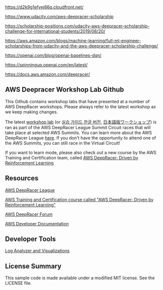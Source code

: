 https://d2k9g1efyej86q.cloudfront.net/

https://www.udacity.com/aws-deepracer-scholarship

https://scholarship-positions.com/udacity-aws-deepracer-scholarship-challenge-for-international-students/2019/08/20/

https://aws.amazon.com/blogs/machine-learning/full-ml-engineer-scholarships-from-udacity-and-the-aws-deepracer-scholarship-challenge/

https://openai.com/blog/openai-baselines-dqn/

https://spinningup.openai.com/en/latest/

https://docs.aws.amazon.com/deepracer/

## AWS Deepracer Workshop Lab Github

This Github contains workshop labs that have presented at a number of AWS DeepRacer workshops. Please always refer to the latest workshop as we keep making changes.

The latest [workshop lab](https://github.com/aws-samples/aws-deepracer-workshops/tree/master/Workshops/2019-AWSSummits-AWSDeepRacerService/Lab1) (or [실습 가이드 한글 버전](https://github.com/aws-samples/aws-deepracer-workshops/tree/master/Workshops/2019-AWSSummits-AWSDeepRacerService/Lab1/Readme-Korean.md), [日本語版ワークショップ](https://github.com/aws-samples/aws-deepracer-workshops/tree/master/Workshops/2019-AWSSummits-AWSDeepRacerService/Lab1/Readme-Japanese.md)) is ran as part of the AWS DeepRacer League Summit Circuit races that will take place at selected AWS Summits. You can learn more about the AWS DeepRacer League [here](http://www.deepracerleague.com/). If you don't have the opportunity to attend one of the AWS Summits, you can still race in the Virtual Circuit!

If you want to learn mode, please also check out a new course by the AWS Training and Certification team, called [AWS DeepRacer: Driven by Reinforcement Learning](https://www.aws.training/learningobject/wbc?id=32143)

## Resources

[AWS DeepRacer League](http://www.deepracerleague.com/)

[AWS Training and Certification course called "AWS DeepRacer: Driven by Reinforcement Learning"](https://www.aws.training/learningobject/wbc?id=32143)

[AWS DeepRacer Forum]( https://forums.aws.amazon.com/forum.jspa?forumID=318)

[AWS Developer Documentation](https://docs.aws.amazon.com/deepracer/index.html#lang/en_us) 

## Developer Tools

[Log Analyzer and
Visualizations](https://github.com/aws-samples/aws-deepracer-workshops/tree/master/log-analysis/)

## License Summary

This sample code is made available under a modified MIT license. See the LICENSE file.
